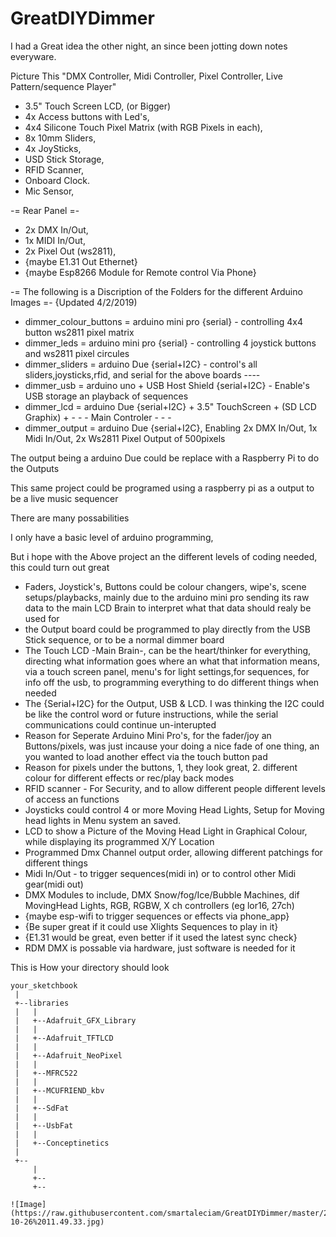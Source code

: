 # GreatDIYDimmer
I had a Great idea the other night, an since been jotting down notes everyware.

Picture This "DMX Controller, Midi Controller, Pixel Controller, Live Pattern/sequence Player"

- 3.5" Touch Screen LCD, (or Bigger)
- 4x Access buttons with Led's,
- 4x4 Silicone Touch Pixel Matrix (with RGB Pixels in each),
- 8x 10mm Sliders,
- 4x JoySticks,
- USD Stick Storage,
- RFID Scanner,
- Onboard Clock.
- Mic Sensor,

-= Rear Panel =-

- 2x DMX In/Out,
- 1x MIDI In/Out,
- 2x Pixel Out (ws2811),
- {maybe E1.31 Out Ethernet}
- {maybe Esp8266 Module for Remote control Via Phone}

-= The following is a Discription of the Folders for the different Arduino Images =-
{Updated 4/2/2019)
- dimmer_colour_buttons = arduino mini pro {serial} - controlling 4x4 button ws2811 pixel matrix
- dimmer_leds = arduino mini pro {serial} - controlling 4 joystick buttons and ws2811 pixel circules
- dimmer_sliders = arduino Due {serial+I2C} - control's all sliders,joysticks,rfid, and serial for the above boards ----
- dimmer_usb = arduino uno + USB Host Shield {serial+I2C} - Enable's USB storage an playback of sequences
- dimmer_lcd = arduino Due {serial+I2C} + 3.5" TouchScreen + (SD LCD Graphix) + - - - Main Controler - - - 
- dimmer_output = arduino Due {serial+I2C}, Enabling 2x DMX In/Out, 1x Midi In/Out, 2x Ws2811 Pixel Output of 500pixels


The output being a arduino Due could be replace with a Raspberry Pi to do the Outputs

This same project could be programed using a raspberry pi as a output to be a live music sequencer


There are many possabilities

I only have a basic level of arduino programming,

But i hope with the Above project an the different levels of coding needed, this could turn out great

- Faders, Joystick's, Buttons could be colour changers, wipe's, scene setups/playbacks, mainly due to the arduino mini pro sending its raw data to the main LCD Brain to interpret what that data should realy be used for
- the Output board could be programmed to play directly from the USB Stick sequence, or to be a normal dimmer board
- The Touch LCD -Main Brain-, can be the heart/thinker for everything, directing what information goes where an what that information means, via a touch screen panel, menu's for light settings,for sequences, for info off the usb, to programming everything to do different things when needed
- The {Serial+I2C} for the Output, USB & LCD. I was thinking the I2C could be like the control word or future instructions, while the serial communications could continue un-interupted
- Reason for Seperate Arduino Mini Pro's, for the fader/joy an Buttons/pixels, was just incause your doing a nice fade of one thing, an you wanted to load another effect via the touch button pad
- Reason for pixels under the buttons, 1, they look great, 2. different colour for different effects or rec/play back modes
- RFID scanner - For Security, and to allow different people different levels of access an functions
- Joysticks could control 4 or more Moving Head Lights, Setup for Moving head lights in Menu system an saved.
- LCD to show a Picture of the Moving Head Light in Graphical Colour, while displaying its programmed X/Y Location
- Programmed Dmx Channel output order, allowing different patchings for different things
- Midi In/Out - to trigger sequences(midi in) or to control other Midi gear(midi out)
- DMX Modules to include, DMX Snow/fog/Ice/Bubble Machines, dif MovingHead Lights, RGB, RGBW, X ch controllers (eg lor16, 27ch)
- {maybe esp-wifi to trigger sequences or effects via phone_app}
- {Be super great if it could use Xlights Sequences to play in it}
- {E1.31 would be great, even better if it used the latest sync check}
- RDM DMX is possable via hardware, just software is needed for it

This is How your directory should look

```
your_sketchbook
 |
 +--libraries
 |   |
 |   +--Adafruit_GFX_Library
 |   |
 |   +--Adafruit_TFTLCD
 |   |
 |   +--Adafruit_NeoPixel
 |   |
 |   +--MFRC522
 |   |
 |   +--MCUFRIEND_kbv
 |   |
 |   +--SdFat
 |   |
 |   +--UsbFat
 |   |
 |   +--Conceptinetics
 |
 +--
     |
     +--
     +--

![Image](https://raw.githubusercontent.com/smartaleciam/GreatDIYDimmer/master/2020-10-26%2011.49.33.jpg)
